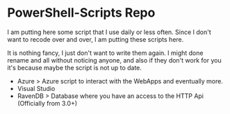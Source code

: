 # PowerShell-Scripts Repo
I am putting here some script that I use daily or less often. Since I don't want to recode over and over, I am putting these scripts here. 

It is nothing fancy, I just don't want to write them again. I might done rename and all without noticing anyone, and also if they don't work for you it's because maybe the script is not up to date.

* Azure > Azure script to interact with the WebApps and eventually more.
* Visual Studio
* RavenDB > Database where you have an access to the HTTP Api (Officially from 3.0+)
